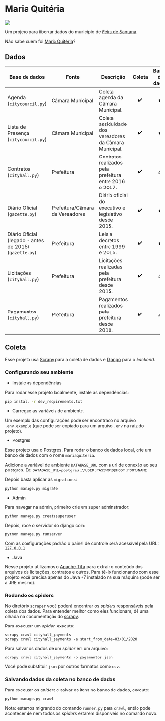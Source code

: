 # Maria Quitéria

![](https://gitlab.com/anapaulagomes/maria-quiteria/badges/master/pipeline.svg)

Um projeto para libertar dados do município de [Feira de Santana](https://pt.wikipedia.org/wiki/Feira_de_Santana).

Não sabe quem foi [Maria Quitéria](https://pt.wikipedia.org/wiki/Maria_Quit%C3%A9ria)?

## Dados

| Base de dados | Fonte | Descrição        | Coleta          | Banco de dados | Download |
| ------------- | ------------- | ------------- |:-------------:|:-----:|:-----:|
| Agenda (`citycouncil.py`) | Câmara Municipal | Coleta agenda da Câmara Municipal. | :heavy_check_mark: | :heavy_check_mark: | 🔜 |
| Lista de Presença (`citycouncil.py`) | Câmara Municipal | Coleta assiduidade dos vereadores da Câmara Municipal. | :heavy_check_mark: | :heavy_check_mark: | 🔜 |
| Contratos (`cityhall.py`) | Prefeitura | Contratos realizados pela prefeitura entre 2016 e 2017. | :heavy_check_mark: | 🔜 | [Kaggle](https://www.kaggle.com/anapaulagomes/contratos-da-prefeitura-de-feira-de-santana) |
| Diário Oficial (`gazette.py`) | Prefeitura/Câmara de Vereadores | Diário oficial do executivo e legislativo desde 2015. | :heavy_check_mark: | :heavy_check_mark: | [Kaggle](https://www.kaggle.com/anapaulagomes/dirios-oficiais-de-feira-de-santana)  |
| Diário Oficial (legado - antes de 2015) (`gazette.py`) | Prefeitura | Leis e decretos entre 1999 e 2015. | :heavy_check_mark: | :heavy_check_mark: | [Kaggle](https://www.kaggle.com/anapaulagomes/dirios-oficiais-de-feira-de-santana-at-2015) |
| Licitações (`cityhall.py`) | Prefeitura | Licitações realizadas pela prefeitura desde 2015. | :heavy_check_mark: | 🔜 | [Kaggle](https://www.kaggle.com/anapaulagomes/licitaes-da-prefeitura-de-feira-de-santana) |
| Pagamentos (`cityhall.py`) | Prefeitura | Pagamentos realizados pela prefeitura desde 2010. | :heavy_check_mark: | 🔜 | [Kaggle](https://www.kaggle.com/anapaulagomes/pagamentos-da-prefeitura-de-feira-de-santana) |

## Coleta

Esse projeto usa [Scrapy](https://docs.scrapy.org/en/latest/) para a coleta de dados
e [Django](https://www.djangoproject.com/) para o _backend_.

### Configurando seu ambiente

* Instale as dependências

Para rodar esse projeto localmente, instale as dependências:

```bash
pip install -r dev_requirements.txt
```

* Carregue as variáveis de ambiente.

Um exemplo das configurações pode ser encontrado no arquivo `.env.example` 
(que pode ser copiado para um arquivo `.env` na raiz do projeto).


* Postgres

Esse projeto usa o Postgres. Para rodar o banco de dados local, crie um
banco de dados com o nome `mariaquiteria`. 

Adicione a variável de ambiente `DATABASE_URL` com a url de conexão ao seu postgres. 
Ex: `DATABASE_URL=postgres://USER:PASSWORD@HOST:PORT/NAME`

Depois basta aplicar as `migrations`:

```
python manage.py migrate
```

* Admin

Para navegar na admin, primeiro crie um super adminstrador:
```
python manage.py createsuperuser
```

Depois, rode o servidor do django com:
```
python manage.py runserver
```

Com as configurações padrão o painel de controle será acessível pela URL: [`127.0.0.1`](http://127.0.0.1:8000)



* Java

Nesse projeto utilizamos o [Apache Tika](https://tika.apache.org/download.html)
para extrair o conteúdo dos arquivos de licitações, contratos e outros.
Para tê-lo funcionando com esse projeto você precisa apenas do Java +7
instalado na sua máquina (pode ser a JRE mesmo).

### Rodando os spiders

No diretório `scraper` você poderá encontrar os _spiders_ responsáveis pela
coleta dos dados. Para entender melhor como eles funcionam, dê uma olhada
na documentação do [scrapy](https://docs.scrapy.org/).

Para executar um _spider_, execute:

```
scrapy crawl cityhall_payments
scrapy crawl cityhall_payments -a start_from_date=03/01/2020
```

Para salvar os dados de um _spider_ em um arquivo:

```
scrapy crawl cityhall_payments -o pagamentos.json
```

Você pode substituir `json` por outros formatos como `csv`.


### Salvando dados da coleta no banco de dados

Para executar os _spiders_ e salvar os itens no banco de dados, execute:

```
python manage.py crawl
```

Nota: estamos migrando do comando `runner.py` para `crawl`, então pode acontecer
de nem todos os _spiders_ estarem disponíveis no comando novo.
